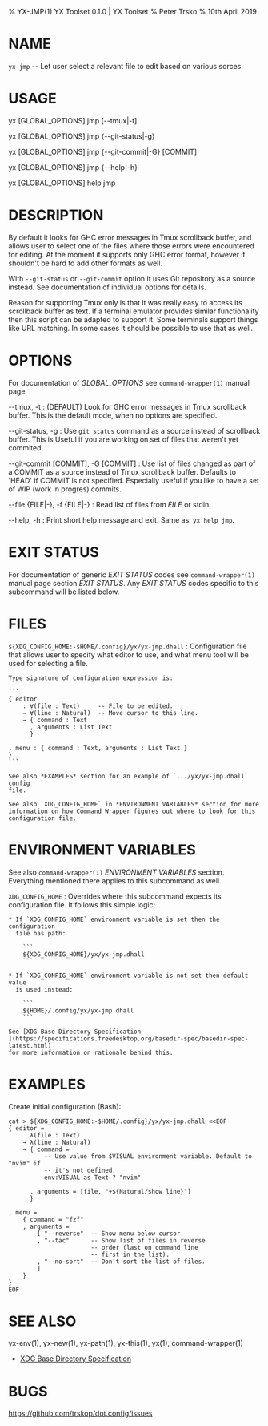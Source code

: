% YX-JMP(1) YX Toolset 0.1.0 | YX Toolset
% Peter Trsko
% 10th April 2019


# NAME

`yx-jmp` -- Let user select a relevant file to edit based on various sorces.


# USAGE

yx \[GLOBAL\_OPTIONS] jmp \[\--tmux|-t]

yx \[GLOBAL\_OPTIONS] jmp {\--git-status|-g}

yx \[GLOBAL\_OPTIONS] jmp {\--git-commit|-G} \[COMMIT]

yx \[GLOBAL\_OPTIONS] jmp {\--help|-h}

yx \[GLOBAL\_OPTIONS] help jmp


# DESCRIPTION

By default it looks for GHC error messages in Tmux scrollback buffer, and
allows user to select one of the files where those errors were encountered for
editing.  At the moment it supports only GHC error format, however it shouldn't
be hard to add other formats as well.

With `--git-status` or `--git-commit` option it uses Git repository as a source
instead.  See documentation of individual options for details.

Reason for supporting Tmux only is that it was really easy to access its
scrollback buffer as text.  If a terminal emulator provides similar
functionality then this script can be adapted to support it.  Some terminals
support things like URL matching.  In some cases it should be possible to use
that as well.


# OPTIONS

For documentation of *GLOBAL_OPTIONS* see `command-wrapper(1)` manual page.

\--tmux, -t
:   (DEFAULT) Look for GHC error messages in Tmux scrollback buffer.  This is
    the default mode, when no options are specified.

\--git-status, -g
:   Use `git status` command as a source instead of scrollback buffer.  This is
    Useful if you are working on set of files that weren't yet commited.

\--git-commit [COMMIT], -G [COMMIT]
:   Use list of files changed as part of a COMMIT as a source instead of Tmux
    scrollback buffer.  Defaults to 'HEAD' if COMMIT is not specified.
    Especially useful if you like to have a set of WIP (work in progres)
    commits.

\--file {FILE|-}, -f {FILE|-}
:   Read list of files from *FILE* or stdin.

\--help, -h
:   Print short help message and exit.  Same as: `yx help jmp`.


# EXIT STATUS

For documentation of generic *EXIT STATUS* codes see `command-wrapper(1)`
manual page section *EXIT STATUS*.  Any *EXIT STATUS* codes specific to this
subcommand will be listed below.


# FILES

`${XDG_CONFIG_HOME:-$HOME/.config}/yx/yx-jmp.dhall`
:   Configuration file that allows user to specify what editor to use, and what
    menu tool will be used for selecting a file.

    Type signature of configuration expression is:

    ```
    { editor
        : ∀(file : Text)     -- File to be edited.
        → ∀(line : Natural)  -- Move cursor to this line.
        → { command : Text
          , arguments : List Text
          }

    , menu : { command : Text, arguments : List Text }
    }
    ```

    See also *EXAMPLES* section for an example of `.../yx/yx-jmp.dhall` config
    file.

    See also `XDG_CONFIG_HOME` in *ENVIRONMENT VARIABLES* section for more
    information on how Command Wrapper figures out where to look for this
    configuration file.


# ENVIRONMENT VARIABLES

See also `command-wrapper(1)` *ENVIRONMENT VARIABLES* section.  Everything
mentioned there applies to this subcommand as well.

`XDG_CONFIG_HOME`
:   Overrides where this subcommand expects its configuration file.  It follows
    this simple logic:

    * If `XDG_CONFIG_HOME` environment variable is set then the configuration
      file has path:

        ```
        ${XDG_CONFIG_HOME}/yx/yx-jmp.dhall
        ```

    * If `XDG_CONFIG_HOME` environment variable is not set then default value
      is used instead:

        ```
        ${HOME}/.config/yx/yx-jmp.dhall
        ```

    See [XDG Base Directory Specification
    ](https://specifications.freedesktop.org/basedir-spec/basedir-spec-latest.html)
    for more information on rationale behind this.


# EXAMPLES

Create initial configuration (Bash):

```
cat > ${XDG_CONFIG_HOME:-$HOME/.config}/yx/yx-jmp.dhall <<EOF
{ editor =
      λ(file : Text)
    → λ(line : Natural)
    → { command =
          -- Use value from $VISUAL environment variable. Default to "nvim" if
          -- it's not defined.
          env:VISUAL as Text ? "nvim"

      , arguments = [file, "+${Natural/show line}"]
      }

, menu =
    { command = "fzf"
    , arguments =
        [ "--reverse"  -- Show menu below cursor.
        , "--tac"      -- Show list of files in reverse
                       -- order (last on command line
                       -- first in the list).
        , "--no-sort"  -- Don't sort the list of files.
        ]
    }
}
EOF
```


# SEE ALSO

yx-env(1), yx-new(1), yx-path(1), yx-this(1), yx(1), command-wrapper(1)

* [XDG Base Directory Specification
  ](https://specifications.freedesktop.org/basedir-spec/basedir-spec-latest.html)


# BUGS

<https://github.com/trskop/dot.config/issues>
